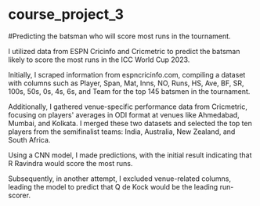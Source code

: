 # course_project_3
#Predicting the batsman who will score most runs in the tournament.

I utilized data from ESPN Cricinfo and Cricmetric to predict the batsman likely to score the most runs in the ICC World Cup 2023.

Initially, I scraped information from espncricinfo.com,
compiling a dataset with columns such as 
Player, 
Span,
Mat,
Inns,
NO,
Runs,
HS,
Ave,
BF,
SR, 
100s,
50s,
0s,
4s,
6s,
and Team for the top 145 batsmen in the tournament.

Additionally,
I gathered venue-specific performance data from Cricmetric,
focusing on players' averages in ODI format at venues like Ahmedabad, Mumbai, and Kolkata.
I merged these two datasets and selected the top ten players from the semifinalist teams: India, Australia, New Zealand, and South Africa.

Using a CNN model,
I made predictions,
with the initial result indicating that R Ravindra would score the most runs.

Subsequently, in another attempt, I excluded venue-related columns, leading the model to predict that Q de Kock would be the leading run-scorer.
